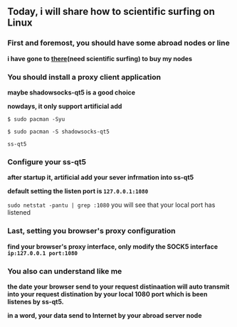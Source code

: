 ## Today, i will share how to scientific surfing on Linux 

### First and foremost, you should have some abroad nodes or line

**i have gone to [there](https://justmysocks.net/members/)(need scientific surfing) to buy my nodes** 

### You should install a proxy client application

**maybe shadowsocks-qt5 is a good choice**

**nowdays, it only support artificial add**

`$ sudo pacman -Syu` 

`$ sudo pacman -S shadowsocks-qt5` 

`ss-qt5`

### Configure your ss-qt5

**after startup it, artificial add your sever infrmation into ss-qt5** 

**default setting the listen port is `127.0.0.1:1080`**

`sudo netstat -pantu | grep :1080` you will see that your local port has listened

### Last, setting you browser's proxy configuration

**find your browser's proxy interface, only modify the SOCK5 interface `ip:127.0.0.1 port:1080`**

### You also can understand like me

**the date your browser send to your request distinaation will auto transmit into your request distination by your local 1080 port which is been listenes by ss-qt5.**

**in a word, your data send to Internet by your abroad server node**    
